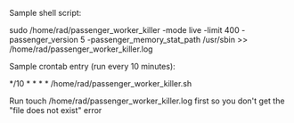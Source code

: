 Sample shell script:

sudo /home/rad/passenger_worker_killer -mode live -limit 400 -passenger_version 5 -passenger_memory_stat_path /usr/sbin >> /home/rad/passenger_worker_killer.log

Sample crontab entry (run every 10 minutes):

*/10 * * * * /home/rad/passenger_worker_killer.sh

Run touch /home/rad/passenger_worker_killer.log first so you don't get the "file does not exist" error
